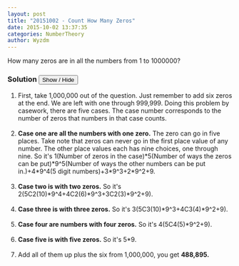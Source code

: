 ```yaml
---
layout: post
title: "20151002 - Count How Many Zeros"
date: 2015-10-02 13:37:35
categories: NumberTheory
author: Wyzdm
---
```

How many zeros are in all the numbers from 1 to 1000000?

### Solution <button>Show / Hide</button>

<solution>

<ol>
<li>First, take 1,000,000 out of the question. Just remember to add six zeros at the end. We are left with one through 999,999. Doing this problem by casework, there are five cases. The case number corresponds to the number of zeros that numbers in that case counts.</li><br/>

<li> <strong>Case one are all the numbers with one zero.</strong> The zero can go in five places. Take note that zeros can never go in the first place value of any number. The other place values each has nine choices, one through nine. So it's 1(Number of zeros in the case)*5(Number of ways the zeros can be put)*9^5(Number of ways the other numbers can be put in.)+4*9^4(5 digit numbers)+3*9^3+2*9^2+9.</li><br/>

<li><strong>Case two is with two zeros.</strong> So it's 2(5C2(10)*9^4+4C2(6)*9^3+3C2(3)*9^2+9).</li><br/>

<li><strong>Case three is with three zeros.</strong> So it's  3(5C3(10)*9^3+4C3(4)*9^2+9).</li><br/>
  
<li><strong>Case four are numbers with four zeros.</strong> So it's 4(5C4(5)*9^2+9).</li><br/>
  
<li><strong>Case five is with five zeros.</strong> So it's 5*9.</li><br/>

<li>Add all of them up plus the six from 1,000,000, you get <strong>488,895.</strong></li><br/>
</ol>
</p>
</solution>
